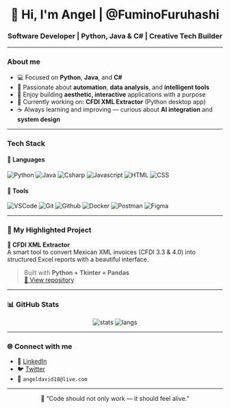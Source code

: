 <h1 align="center">👋 Hi, I'm Angel | @FuminoFuruhashi</h1>
<h3 align="center">Software Developer | Python, Java & C# | Creative Tech Builder</h3>

---

###  About me
- 💻 Focused on **Python**, **Java**, and **C#**
- 🧩 Passionate about **automation**, **data analysis**, and **intelligent tools**
- 🎨 Enjoy building **aesthetic, interactive** applications with a purpose
- 🔭 Currently working on: **CFDI XML Extractor** (Python desktop app)
- ☕ Always learning and improving — curious about **AI integration** and **system design**

---

###  Tech Stack

#### 💬 Languages
![Python](https://skillicons.dev/icons?i=python)
![Java](https://skillicons.dev/icons?i=java)
![Csharp](https://skillicons.dev/icons?i=cs)
![Javascript](https://skillicons.dev/icons?i=javascript)
![HTML](https://skillicons.dev/icons?i=html)
![CSS](https://skillicons.dev/icons?i=css)

#### 🧰 Tools
![VSCode](https://skillicons.dev/icons?i=vscode)
![Git](https://skillicons.dev/icons?i=git)
![Github](https://skillicons.dev/icons?i=github)
![Docker](https://skillicons.dev/icons?i=docker)
![Postman](https://skillicons.dev/icons?i=postman)
![Figma](https://skillicons.dev/icons?i=figma)

---

### 🚀 My Highlighted Project
**🧾 CFDI XML Extractor**  
A smart tool to convert Mexican XML invoices (CFDI 3.3 & 4.0) into structured Excel reports with a beautiful interface.  
> Built with **Python + Tkinter + Pandas**  
[🔗 View repository](https://github.com/FuminoFuruhashi/Automatizacion_CFDI_Python)

---

### 📊 GitHub Stats

<p align="center">
  <img src="https://github-readme-stats.vercel.app/api?username=FuminoFuruhashi&show_icons=true&theme=tokyonight" alt="stats"/>
  <img src="https://github-readme-stats.vercel.app/api/top-langs/?username=FuminoFuruhashi&layout=compact&theme=tokyonight" alt="langs"/>
</p>

---

### 🌐 Connect with me
- 💼 [LinkedIn](https://www.linkedin.com/in/angels-alvarado/)
- 🐦 [Twitter](https://x.com/anubis985)
- 📧 `angeldavid18@live.com`

---

<p align="center">💬 “Code should not only work — it should feel alive.”</p>
